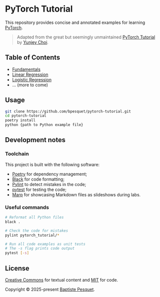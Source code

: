 # PyTorch Tutorial

This repository provides concise and annotated examples for learning [PyTorch](https://pytorch.org).

> Adapted from the great but seemingly unmaintained [PyTorch Tutorial](https://github.com/yunjey/pytorch-tutorial) by [Yunjey Choi](https://yunjey.github.io/).

## Table of Contents

- [Fundamentals](pytorch_tutorial/fundamentals/)
- [Linear Regression](pytorch_tutorial/linear_regression/)
- [Logistic Regression](pytorch_tutorial/logistic_regression/)
- ... (more to come)

## Usage

```bash
git clone https://github.com/bpesquet/pytorch-tutorial.git
cd pytorch-tutorial
poetry install
python {path to Python example file}
```

## Development notes

### Toolchain

This project is built with the following software:

- [Poetry](https://python-poetry.org/) for dependency management;
- [Black](https://github.com/psf/black) for code formatting;
- [Pylint](https://github.com/pylint-dev/pylint) to detect mistakes in the code;
- [pytest](https://docs.pytest.org) for testing the code;
- [Marp](https://marp.app/) for showcasing Markdown files as slideshows during labs.

### Useful commands

```bash
# Reformat all Python files
black .

# Check the code for mistakes
pylint pytorch_tutorial/*

# Run all code examples as unit tests
# The -s flag prints code output
pytest [-s]
```

## License

[Creative Commons](LICENSE) for textual content and [MIT](CODE_LICENSE) for code.

Copyright © 2025-present [Baptiste Pesquet](https://bpesquet.fr).
